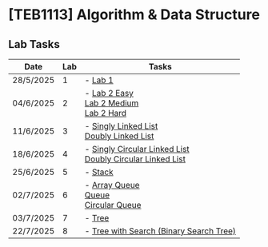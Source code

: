# **[TEB1113]** Algorithm & Data Structure

## Lab Tasks

| Date      | Lab | Tasks                                                                                                                                              |
| --------- | --- | -------------------------------------------------------------------------------------------------------------------------------------------------- |
| 28/5/2025 | 1   | - [Lab 1](https://github.com/1Sacabambaspis/TEB1113_DSA_22010978/blob/main/Lab1/22010978_Chong_L1.cpp)                                             |
| 04/6/2025 | 2   | - [Lab 2 Easy](https://github.com/1Sacabambaspis/TEB1113_DSA_22010978/blob/main/Lab2/22010978_Chong_Easy.cpp) <br> [Lab 2 Medium](https://github.com/1Sacabambaspis/TEB1113_DSA_22010978/blob/main/Lab2/22010978_Chong_Medium.cpp) <br> [Lab 2 Hard](https://github.com/1Sacabambaspis/TEB1113_DSA_22010978/blob/main/Lab2/22010978_Chong_Hard.cpp) |
| 11/6/2025 | 3   | - [Singly Linked List](https://github.com/1Sacabambaspis/TEB1113_DSA_22010978/blob/main/Lab%203/Linked_List.cpp) <br> [Doubly Linked List](https://github.com/1Sacabambaspis/TEB1113_DSA_22010978/blob/main/Lab%203/DoublyLinkedList.cpp) |
| 18/6/2025 | 4   | - [Singly Circular Linked List](https://github.com/1Sacabambaspis/TEB1113_DSA_22010978/blob/main/Lab%204/SinglyCircularLinkedList.cpp) <br> [Doubly Circular Linked List](https://github.com/1Sacabambaspis/TEB1113_DSA_22010978/blob/main/Lab%204/DoublyCircularLinkedList.cpp) |
| 25/6/2025 | 5   | - [Stack](https://github.com/1Sacabambaspis/TEB1113_DSA_22010978/blob/main/Lab5/Stack.cpp)                                                         |
| 02/7/2025 | 6   | - [Array Queue](https://github.com/1Sacabambaspis/TEB1113_DSA_22010978/blob/main/Lab%206/ArrayQueue.cpp) <br> [Queue](https://github.com/1Sacabambaspis/TEB1113_DSA_22010978/blob/main/Lab%206/Queue.cpp) <br> [Circular Queue](https://github.com/1Sacabambaspis/TEB1113_DSA_22010978/blob/main/Lab%206/CircularQueue.cpp) |
| 03/7/2025 | 7   | - [Tree](https://github.com/1Sacabambaspis/TEB1113_DSA_22010978/blob/main/Lab%207/Tree.cpp)                                                        |
| 22/7/2025 | 8   | - [Tree with Search (Binary Search Tree)](https://github.com/1Sacabambaspis/TEB1113_DSA_22010978/blob/main/Lab%208/TreeWithSearch.cpp)             |
